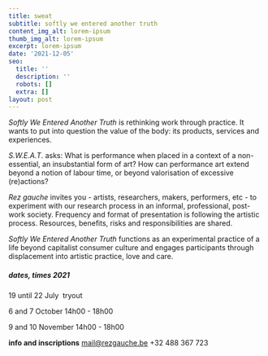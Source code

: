 ```yaml
---
title: sweat
subtitle: softly we entered another truth
content_img_alt: lorem-ipsum
thumb_img_alt: lorem-ipsum
excerpt: lorem-ipsum
date: '2021-12-05'
seo:
  title: ''
  description: ''
  robots: []
  extra: []
layout: post
---
```

*Softly We Entered Another Truth* is rethinking work through practice. It wants to put into question the value of the body: its products, services and experiences.

*S.W.E.A.T*. asks: What is performance when placed in a context of a non-essential, an insubstantial form of art? How can performance art extend beyond a notion of labour time, or beyond valorisation of excessive (re)actions?

*Rez gauche* invites you - artists, researchers, makers, performers, etc - to experiment with our research process in an informal, professional, post-work society. Frequency and format of presentation is following the artistic process. Resources, benefits, risks and responsibilities are shared.

*Softly We Entered Another Truth* functions as an experimental practice of a life beyond capitalist consumer culture and engages participants through displacement into artistic practice, love and care.


##### dates, times 2021

19 until 22 July 
tryout

6 and 7 October
14h00 - 18h00

9 and 10 November
14h00 - 18h00



**info and inscriptions**
mail@rezgauche.be
\+32 488 367 723

##### &#xA;
